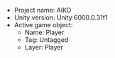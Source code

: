 <!-- UNITY CODE ASSIST INSTRUCTIONS START -->
- Project name: AIKO
- Unity version: Unity 6000.0.31f1
- Active game object:
  - Name: Player
  - Tag: Untagged
  - Layer: Player
<!-- UNITY CODE ASSIST INSTRUCTIONS END -->